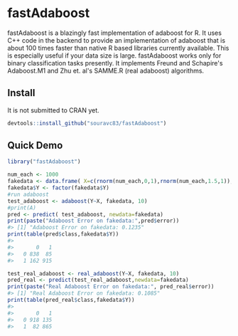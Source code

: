 

<!-- README.md is generated from README.Rmd. Please edit that file -->



# fastAdaboost 
fastAdaboost is a blazingly fast implementation of adaboost for R. It uses C++ code in the backend to provide an implementation of adaboost that is about 100 times faster than native R based libraries currently available. This is especially useful if your data size is large. fastAdaboost works only 
for binary classification tasks presently. It implements Freund and Schapire's Adaboost.M1 and 
Zhu et. al's SAMME.R (real adaboost) algorithms.

## Install
It is not submitted to CRAN yet.

```r
devtools::install_github("souravc83/fastAdaboost")
```

## Quick Demo

```r
library("fastAdaboost")

num_each <- 1000
fakedata <- data.frame( X=c(rnorm(num_each,0,1),rnorm(num_each,1.5,1)), Y=c(rep(0,num_each),rep(1,num_each) ) )
fakedata$Y <- factor(fakedata$Y)
#run adaboost
test_adaboost <- adaboost(Y~X, fakedata, 10)
#print(A)
pred <- predict( test_adaboost, newdata=fakedata)
print(paste("Adaboost Error on fakedata:",pred$error))
#> [1] "Adaboost Error on fakedata: 0.1235"
print(table(pred$class,fakedata$Y))
#>    
#>       0   1
#>   0 838  85
#>   1 162 915

test_real_adaboost <- real_adaboost(Y~X, fakedata, 10)
pred_real <- predict(test_real_adaboost,newdata=fakedata)
print(paste("Real Adaboost Error on fakedata:", pred_real$error))
#> [1] "Real Adaboost Error on fakedata: 0.1085"
print(table(pred_real$class,fakedata$Y))
#>    
#>       0   1
#>   0 918 135
#>   1  82 865
```



